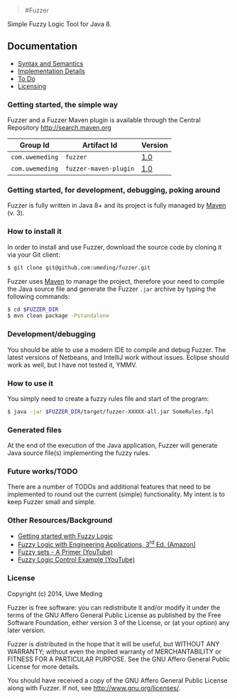 >#Fuzzer

Simple Fuzzy Logic Tool for Java 8.

## Documentation
* [Syntax and Semantics](https://github.com/umeding/fuzzer/blob/master/doc/sections/syntax.md)
* [Implementation Details](https://github.com/umeding/fuzzer/blob/master/doc/sections/algorithm.md)
* [To Do](https://github.com/umeding/fuzzer/blob/master/TODO.md)
* [Licensing](https://github.com/umeding/fuzzer/blob/master/LICENSE)

### Getting started, the simple way

Fuzzer and a Fuzzer Maven plugin is available through the Central Repository <http://search.maven.org>

Group Id | Artifact Id | Version
--- | --- | ---
`com.uwemeding` | `fuzzer` | <a href="http://search.maven.org/#artifactdetails%7Ccom.uwemeding%7Cfuzzer%7C1.0%7Cjar" target="_blank">1.0</a>
`com.uwemeding` | `fuzzer-maven-plugin` | <a href="http://search.maven.org/#artifactdetails%7Ccom.uwemeding%7Cfuzzer-maven-plugin%7C1.0%7Cmaven-plugin" target="_blank">1,0</a>


### Getting started, for development, debugging, poking around

Fuzzer is fully written in Java 8+ and its project is fully managed by
[Maven](http://maven.apache.org "Maven") (v. 3).

### How to install it

In order to install and use Fuzzer, download the source code by cloning it via your Git client:

```bash
$ git clone git@github.com:umeding/fuzzer.git
```

Fuzzer uses [Maven](http://maven.apache.org "Maven") to manage the
project, therefore your need to compile the Java source file and
generate the Fuzzer `.jar` archive by typing the following commands:

```bash
$ cd $FUZZER_DIR
$ mvn clean package -Pstandalone
```

### Development/debugging
You should be able to use a modern IDE to compile and debug Fuzzer.
The latest versions of Netbeans, and IntelliJ work without issues.
Eclipse should work as well, but I have not tested it, YMMV.


### How to use it

You simply need to create a fuzzy rules file and start of the program:

```bash
$ java -jar $FUZZER_DIR/target/fuzzer-XXXXX-all.jar SomeRules.fpl
```

### Generated files

At the end of the execution of the Java application, Fuzzer will
generate Java source file(s) implementing the fuzzy rules.


### Future works/TODO

There are a number of TODOs and additional features that need to be
implemented to round out the current (simple) functionality. My intent
is to keep Fuzzer small and simple.

### Other Resources/Background
* <a href="https://www.calvin.edu/~pribeiro/othrlnks/Fuzzy/home.htm" target="_blank">Getting started with Fuzzy Logic</a>
* <a href="http://www.amazon.com/Fuzzy-Logic-Engineering-Applications-Third/dp/047074376X" target="_blank">Fuzzy Logic with Engineering Applications, 3<sup>rd</sup> Ed. (Amazon)</a>
* <a href="https://www.youtube.com/watch?v=H9SikB7HbSU" target="_blank" title="Fuzzy Sets">Fuzzy sets - A Primer (YouTube)</a>
* <a href="https://www.youtube.com/watch?v=R4TPFpYXvS0" target="_blank" title="Fuzzy Logic Control Example">Fuzzy Logic Control Example (YouTube)</a>


### License

Copyright (c) 2014, Uwe Meding

Fuzzer is free software: you can redistribute it and/or modify
it under the terms of the GNU Affero General Public License as
published by the Free Software Foundation, either version 3 of the
License, or (at your option) any later version.

Fuzzer is distributed in the hope that it will be useful,
but WITHOUT ANY WARRANTY; without even the implied warranty of
MERCHANTABILITY or FITNESS FOR A PARTICULAR PURPOSE. See the
GNU Affero General Public License for more details.

You should have received a copy of the GNU Affero General Public
License along with Fuzzer. If not, see <http://www.gnu.org/licenses/>.
